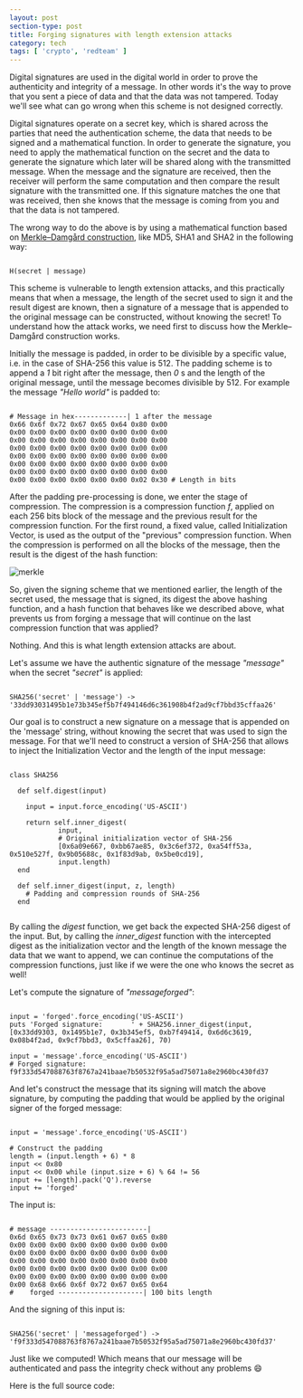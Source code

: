 ```yaml
---
layout: post
section-type: post
title: Forging signatures with length extension attacks
category: tech
tags: [ 'crypto', 'redteam' ]
---
```

Digital signatures are used in the digital world in order to prove the authenticity and integrity of a message.
In other words it's the way to prove that you sent a piece of data and that the data was not tampered.
Today we'll see what can go wrong when this scheme is not designed correctly.

Digital signatures operate on a secret key, which is shared across the parties that need the authentication scheme, the data that needs to be signed and a mathematical function.
In order to generate the signature, you need to apply the mathematical function on the secret and the data to generate the signature which later will be shared along with the transmitted message.
When the message and the signature are received, then the receiver will perform the same computation and then compare the result signature with the transmitted one.
If this signature matches the one that was received, then she knows that the message is coming from you and that the data is not tampered.

The wrong way to do the above is by using a mathematical function based on [Merkle–Damgård construction](https://en.wikipedia.org/wiki/Merkle%E2%80%93Damg%C3%A5rd_construction), like MD5, SHA1 and SHA2 in the following way:

<pre><code data-trim class="bash">
H(secret | message)
</code></pre>

This scheme is vulnerable to length extension attacks, and this practically means that when a message, the length of the secret used to sign it and the result digest are known, then a signature of a message that is appended to the original message can be constructed, without knowing the secret!
To understand how the attack works, we need first to discuss how the Merkle–Damgård construction works.

Initially the message is padded, in order to be divisible by a specific value, i.e. in the case of SHA-256 this value is 512.
The padding scheme is to append a *1* bit right after the message, then *0* s and the length of the original message, until the message becomes divisible by 512.
For example the message *"Hello world"* is padded to:

<pre><code data-trim class="bash">
# Message in hex-------------| 1 after the message
0x66 0x6f 0x72 0x67 0x65 0x64 0x80 0x00
0x00 0x00 0x00 0x00 0x00 0x00 0x00 0x00
0x00 0x00 0x00 0x00 0x00 0x00 0x00 0x00
0x00 0x00 0x00 0x00 0x00 0x00 0x00 0x00
0x00 0x00 0x00 0x00 0x00 0x00 0x00 0x00
0x00 0x00 0x00 0x00 0x00 0x00 0x00 0x00
0x00 0x00 0x00 0x00 0x00 0x00 0x00 0x00
0x00 0x00 0x00 0x00 0x00 0x00 0x02 0x30 # Length in bits
</code></pre>

After the padding pre-processing is done, we enter the stage of compression.
The compression is a compression function *f*, applied on each 256 bits block of the message and the previous result for the compression function.
For the first round, a fixed value, called Initialization Vector, is used as the output of the "previous" compression function.
When the compression is performed on all the blocks of the message, then the result is the digest of the hash function:

![merkle](https://upload.wikimedia.org/wikipedia/commons/thumb/e/ed/Merkle-Damgard_hash_big.svg/800px-Merkle-Damgard_hash_big.svg.png)

So, given the signing scheme that we mentioned earlier, the length of the secret used, the message that is signed, its digest the above hashing function, and a hash function that behaves like we described above, what prevents us from forging a message that will continue on the last compression function that was applied?

Nothing. And this is what length extension attacks are about.

Let's assume we have the authentic signature of the message *"message"* when the secret *"secret"* is applied:

<pre><code data-trim class="bash">
SHA256('secret' | 'message') -> '33dd93031495b1e73b345ef5b7f494146d6c361908b4f2ad9cf7bbd35cffaa26'
</code></pre>

Our goal is to construct a new signature on a message that is appended on the 'message' string, without knowing the secret that was used to sign the message.
For that we'll need to construct a version of SHA-256 that allows to inject the Initialization Vector and the length of the input message:

<pre><code data-trim class="ruby">
class SHA256

  def self.digest(input)

    input = input.force_encoding('US-ASCII')

    return self.inner_digest(
            input,
            # Original initialization vector of SHA-256
            [0x6a09e667, 0xbb67ae85, 0x3c6ef372, 0xa54ff53a, 0x510e527f, 0x9b05688c, 0x1f83d9ab, 0x5be0cd19],
            input.length)
  end

  def self.inner_digest(input, z, length)
    # Padding and compression rounds of SHA-256
  end

</code></pre>

By calling the *digest* function, we get back the expected SHA-256 digest of the input.
But, by calling the *inner_digest* function with the intercepted digest as the initialization vector and the length of the known message the data that we want to append, we can continue the computations of the compression functions, just like if we were the one who knows the secret as well!

Let's compute the signature of *"messageforged"*:

<pre><code data-trim class="ruby">
input = 'forged'.force_encoding('US-ASCII')
puts 'Forged signature:       ' + SHA256.inner_digest(input, [0x33dd9303, 0x1495b1e7, 0x3b345ef5, 0xb7f49414, 0x6d6c3619, 0x08b4f2ad, 0x9cf7bbd3, 0x5cffaa26], 70)

input = 'message'.force_encoding('US-ASCII')
# Forged signature:       f9f333d547088763f8767a241baae7b50532f95a5ad75071a8e2960bc430fd37
</code></pre>

And let's construct the message that its signing will match the above signature, by computing the padding that would be applied by the original signer of the forged message:

<pre><code data-trim class="ruby">
input = 'message'.force_encoding('US-ASCII')

# Construct the padding
length = (input.length + 6) * 8
input << 0x80
input << 0x00 while (input.size + 6) % 64 != 56
input += [length].pack('Q').reverse
input += 'forged'
</code></pre>

The input is:

<pre><code data-trim class="bash">
# message ------------------------|
0x6d 0x65 0x73 0x73 0x61 0x67 0x65 0x80
0x00 0x00 0x00 0x00 0x00 0x00 0x00 0x00
0x00 0x00 0x00 0x00 0x00 0x00 0x00 0x00
0x00 0x00 0x00 0x00 0x00 0x00 0x00 0x00
0x00 0x00 0x00 0x00 0x00 0x00 0x00 0x00
0x00 0x00 0x00 0x00 0x00 0x00 0x00 0x00
0x00 0x68 0x66 0x6f 0x72 0x67 0x65 0x64
#    forged ---------------------| 100 bits length 
</code></pre>

And the signing of this input is:

<pre><code data-trim class="bash">
SHA256('secret' | 'messageforged') -> 'f9f333d547088763f8767a241baae7b50532f95a5ad75071a8e2960bc430fd37'
</code></pre>

Just like we computed! Which means that our message will be authenticated and pass the integrity check without any problems :smile:

Here is the full source code:

<script src="https://gist.github.com/PanosSakkos/58fda8b16f12a4b52790b0011322d4c9.js"></script>
